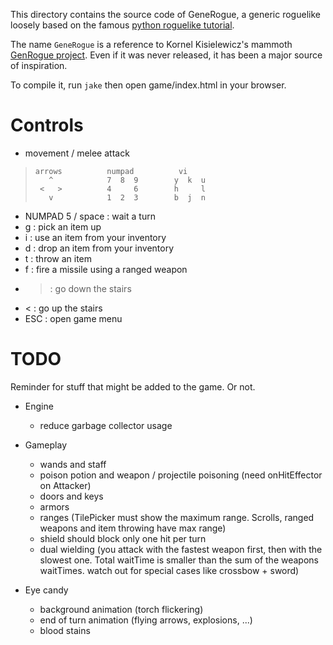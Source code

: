This directory contains the source code of GeneRogue, a generic roguelike loosely based on the famous [python roguelike tutorial](http://www.roguebasin.com/index.php?title=Complete_Roguelike_Tutorial,_using_python%2Blibtcod).

The name `GeneRogue` is a reference to Kornel Kisielewicz's mammoth [GenRogue project](http://www.roguebasin.com/index.php?title=GenRogue). Even if it was never released, it has been a major source of inspiration.

To compile it, run `jake` then open game/index.html in your browser.

# Controls

* movement / melee attack

>     arrows          numpad          vi
>        ^            7  8  9        y  k  u
>      <   >          4     6        h     l
>        v            1  2  3        b  j  n

* NUMPAD 5 / space : wait a turn
* g : pick an item up
* i : use an item from your inventory
* d : drop an item from your inventory
* t : throw an item
* f : fire a missile using a ranged weapon
* > : go down the stairs
* < : go up the stairs
* ESC : open game menu

# TODO

Reminder for stuff that might be added to the game. Or not.

* Engine
	- reduce garbage collector usage

* Gameplay
	- wands and staff
	- poison potion and weapon / projectile poisoning (need onHitEffector on Attacker)
	- doors and keys
	- armors
	- ranges (TilePicker must show the maximum range. Scrolls, ranged weapons and item throwing have max range)
	- shield should block only one hit per turn
	- dual wielding (you attack with the fastest weapon first, then with the slowest one. Total waitTime is smaller than the sum of the weapons waitTimes. watch out for special cases like crossbow + sword)

* Eye candy
	- background animation (torch flickering)
	- end of turn animation (flying arrows, explosions, ...)
	- blood stains
